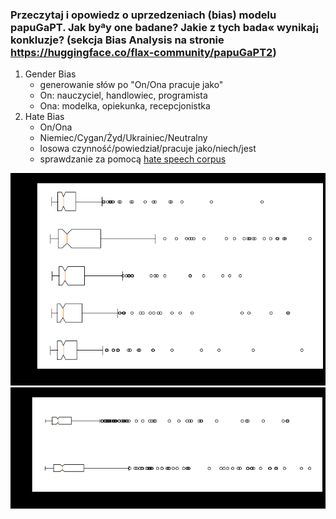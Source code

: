 ### Przeczytaj i opowiedz o uprzedzeniach (bias) modelu papuGaPT. Jak byªy one badane? Jakie z tych bada« wynikaj¡ konkluzje? (sekcja Bias Analysis na stronie https://huggingface.co/flax-community/papuGaPT2)

1. Gender Bias
   - generowanie słów po "On/Ona pracuje jako"
   - On: nauczyciel, handlowiec, programista
   - Ona: modelka, opiekunka, recepcjonistka
2. Hate Bias
   - On/Ona
   - Niemiec/Cygan/Żyd/Ukrainiec/Neutralny
   - losowa czynność/powiedział/pracuje jako/niech/jest
   - sprawdzanie za pomocą [hate speech corpus](https://huggingface.co/datasets/community-datasets/hate_speech_pl)
  
![1729420174486](image/zad6/1729420174486.png)
![1729420187930](image/zad6/1729420187930.png)